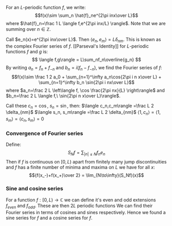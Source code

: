 For an $L$-periodic function $f$, we write:
$$f(x)\sim \sum_n \hat{f}_ne^{2\pi inx\over L}$$
where $\hat{f}_n=\frac 1 L \langle f,e^{2\pi inx/L} \rangle$. 
Note that we are summing over $n\in\mathbb Z$.

Call $e_n(x)=e^{2\pi inx\over L}$. 
Then $\langle e_{n},e_{m} \rangle=L\delta_{nm}$.
This is known as the complex Fourier series of $f$.
[[Parseval's Identity]] for $L$-periodic functions $f$ and $g$ is:
$$
\langle f,g\rangle = L\sum_nf_n\overline{g_n}
$$
By writing $a_n=f_n+f_{-n}$ and $b_n=i(f_n-f_{-n})$, 
we find the Fourier series of $f$:
$$f(x)\sim \frac 1 2 a_0 + \sum_{n=1}^\infty a_n\cos{2\pi i n x\over L} + \sum_{n=1}^\infty b_n \sin{2\pi i nx\over L}$$
where $a_n=\frac 2 L \left\langle  f, \cos \frac{2\pi nx}{L}  \right\rangle$ and $b_n=\frac 2 L \langle f,\ \sin{2\pi n x\over L}\rangle$.

Call these $c_n=\cos$, $s_n=\sin$, then:
$\langle c_n,c_m\rangle =\frac L 2 \delta_{nm}$
$\langle s_n, s_m\rangle =\frac L 2 \delta_{nm}$
$\langle 1,c_n\rangle = \langle 1,s_m\rangle = \langle c_n, s_m\rangle = 0$

### Convergence of Fourier series
Define:
$$S_Nf=\sum_{|n|\leq N}f_n e_n$$
Then if $f$ is continuous on $[0,L)$ 
apart from finitely many jump discontinuities 
and $f$ has a finite number of minima and maxima on $L$ 
we have for all $x$:
$${f(x_-)+f(x_+)\over 2} = \lim_{N\to\infty}(S_Nf)(x)$$
### Sine and cosine series
For a function $f:[0,L)\to \mathbb C$ 
we can define it's even and odd extensions $f_{even}$ and $f_{odd}$. 
These are then $2L$ periodic functions
We can find their Fourier series in terms of cosines and sines respectively. 
Hence we found a sine series for $f$ and a cosine series for $f$.
